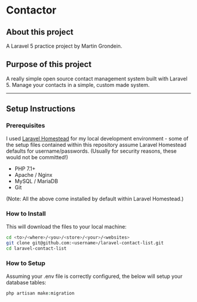 # Contactor

## About this project

A Laravel 5 practice project by Martin Grondein.

## Purpose of this project

A really simple open source contact management system built with Laravel 5. Manage your contacts in a simple, custom made system.

---

## Setup Instructions

### Prerequisites

I used [Laravel Homestead](https://github.com/laravel/homestead) for my local development environment - some of the setup files contained within this repository assume Laravel Homestead defaults for username/passwords. (Usually for security reasons, these would not be committed!)

- PHP 7.1+
- Apache / Nginx
- MySQL / MariaDB
- Git

(Note: All the above come installed by default within Laravel Homestead.)

### How to Install

This will download the files to your local machine:

``` bash
cd <to>/<where>/<you>/<store>/<your>/<websites>
git clone git@github.com:<username>/laravel-contact-list.git
cd laravel-contact-list
```

### How to Setup

Assuming your .env file is correctly configured, the below will setup your database tables:

``` php
php artisan make:migration
```